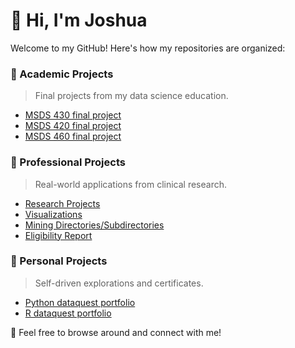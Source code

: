 # 👋 Hi, I'm Joshua

Welcome to my GitHub! Here's how my repositories are organized:

### 📘 Academic Projects
> Final projects from my data science education.
- [MSDS 430 final project](https://github.com/jep9731/academic-MSDS430-final-project)
- [MSDS 420 final project](https://github.com/jep9731/academic-MSDS420-coursework)
- [MSDS 460 final project](https://github.com/jep9731/academic-MSDS460-final-project)

### 💼 Professional Projects
> Real-world applications from clinical research.
- [Research Projects](https://github.com/jep9731/professional-research-projects)
- [Visualizations](https://github.com/jep9731/profressional-visualizations)
- [Mining Directories/Subdirectories](https://github.com/jep9731/professional-mining-directories)
- [Eligibility Report](https://github.com/jep9731/professional-eligibility-report)

### 🧪 Personal Projects
> Self-driven explorations and certificates.
- [Python dataquest portfolio](https://github.com/jep9731/personal-python-dataquest-portfolio)
- [R dataquest portfolio](https://github.com/jep9731/personal-r-dataquest-portfolio)

🧠 Feel free to browse around and connect with me!
